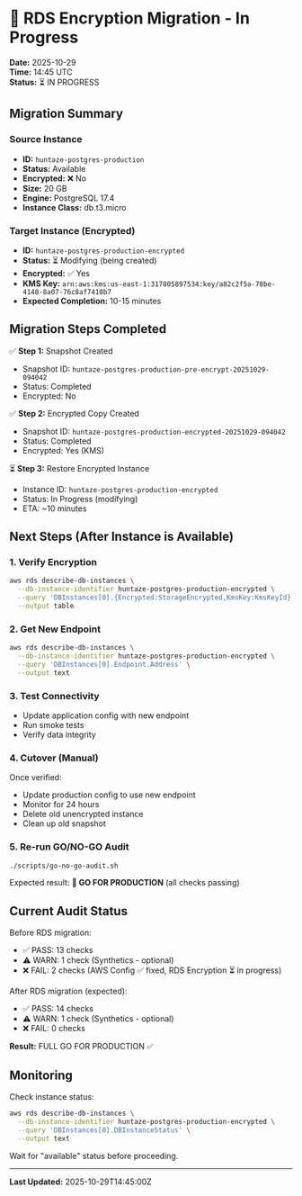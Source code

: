 # 🔐 RDS Encryption Migration - In Progress

**Date:** 2025-10-29  
**Time:** 14:45 UTC  
**Status:** ⏳ IN PROGRESS

## Migration Summary

### Source Instance
- **ID:** `huntaze-postgres-production`
- **Status:** Available
- **Encrypted:** ❌ No
- **Size:** 20 GB
- **Engine:** PostgreSQL 17.4
- **Instance Class:** db.t3.micro

### Target Instance (Encrypted)
- **ID:** `huntaze-postgres-production-encrypted`
- **Status:** ⏳ Modifying (being created)
- **Encrypted:** ✅ Yes
- **KMS Key:** `arn:aws:kms:us-east-1:317805897534:key/a82c2f5a-78be-4148-8a07-76c8af7410b7`
- **Expected Completion:** 10-15 minutes

## Migration Steps Completed

✅ **Step 1:** Snapshot Created
- Snapshot ID: `huntaze-postgres-production-pre-encrypt-20251029-094042`
- Status: Completed
- Encrypted: No

✅ **Step 2:** Encrypted Copy Created
- Snapshot ID: `huntaze-postgres-production-encrypted-20251029-094042`
- Status: Completed
- Encrypted: Yes (KMS)

⏳ **Step 3:** Restore Encrypted Instance
- Instance ID: `huntaze-postgres-production-encrypted`
- Status: In Progress (modifying)
- ETA: ~10 minutes

## Next Steps (After Instance is Available)

### 1. Verify Encryption
```bash
aws rds describe-db-instances \
  --db-instance-identifier huntaze-postgres-production-encrypted \
  --query 'DBInstances[0].{Encrypted:StorageEncrypted,KmsKey:KmsKeyId}' \
  --output table
```

### 2. Get New Endpoint
```bash
aws rds describe-db-instances \
  --db-instance-identifier huntaze-postgres-production-encrypted \
  --query 'DBInstances[0].Endpoint.Address' \
  --output text
```

### 3. Test Connectivity
- Update application config with new endpoint
- Run smoke tests
- Verify data integrity

### 4. Cutover (Manual)
Once verified:
- Update production config to use new endpoint
- Monitor for 24 hours
- Delete old unencrypted instance
- Clean up old snapshot

### 5. Re-run GO/NO-GO Audit
```bash
./scripts/go-no-go-audit.sh
```

Expected result: **🚀 GO FOR PRODUCTION** (all checks passing)

## Current Audit Status

Before RDS migration:
- ✅ PASS: 13 checks
- ⚠️ WARN: 1 check (Synthetics - optional)
- ❌ FAIL: 2 checks (AWS Config ✅ fixed, RDS Encryption ⏳ in progress)

After RDS migration (expected):
- ✅ PASS: 14 checks
- ⚠️ WARN: 1 check (Synthetics - optional)
- ❌ FAIL: 0 checks

**Result:** FULL GO FOR PRODUCTION ✅

## Monitoring

Check instance status:
```bash
aws rds describe-db-instances \
  --db-instance-identifier huntaze-postgres-production-encrypted \
  --query 'DBInstances[0].DBInstanceStatus' \
  --output text
```

Wait for "available" status before proceeding.

---

**Last Updated:** 2025-10-29T14:45:00Z
